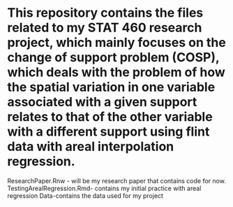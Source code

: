 # This repository contains the files related to my STAT 460 research project, which mainly focuses on the change of support problem (COSP), which deals with the problem of how the spatial variation in one variable associated with a given support relates to that of the other variable with a different support using flint data with areal interpolation regression. 
ResearchPaper.Rnw - will be my research paper that contains code for now.
TestingArealRegression.Rmd- contains my initial practice with areal regression
Data-contains the data used for my project
